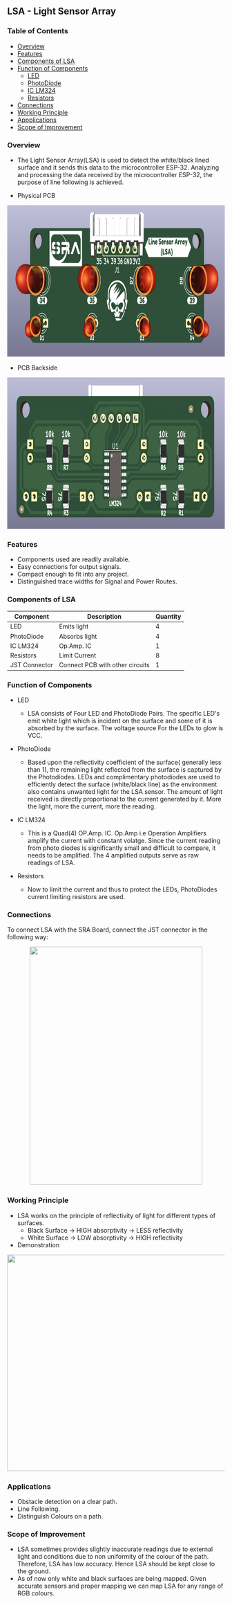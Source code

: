 ## LSA - Light Sensor Array

### Table of Contents
* [Overview](#overview)
* [Features](#features)
* [Components of LSA](#components-of-lsa)
* [Function of Components](#function-of-components)
	* [LED](#function-of-components)
	* [PhotoDiode](#function-of-components)
	* [IC LM324](#function-of-components)
	* [Resistors](#function-of-components)
* [Connections](#connections)
* [Working Principle](#working-principle)
* [Appplications](#applications)
* [Scope of Improvement](#scope-of-improvement)


### Overview 
- The Light Sensor Array(LSA) is used to detect the white/black lined surface and it sends this data to the microcontroller ESP-32. Analyzing and processing the data received by the microcontroller ESP-32, the purpose of line following is achieved.

- Physical PCB
<p align="center">
<img src="https://github.com/SRA-VJTI/sra-board-hardware-design/blob/master/documentation/images/LSA_images/Lsa_front.png" width="600" height = "350">
</p>

- PCB Backside
<p align="center">
<img src="https://github.com/SRA-VJTI/sra-board-hardware-design/blob/master/documentation/images/LSA_images/Lsa_back.png" width="600" height = "350">
</p>

### Features
* Components used are readily available.
* Easy connections for output signals.
* Compact enough to fit into any project.
* Distinguished trace widths for Signal and Power Routes.

### Components of LSA
| Component   | Description   | Quantity |
| ----------- | ------------- | -------- |
| LED         | Emits light   |  4       |
| PhotoDiode  | Absorbs light |  4       |
| IC LM324    | Op.Amp. IC    |  1       |  
| Resistors   | Limit Current |  8       |
|JST Connector | Connect PCB with other circuits|1|


### Function of Components
- LED
	- LSA consists of Four LED and PhotoDiode Pairs. The specific LED's emit white light which is incident on the surface and some of it is absorbed by the surface. The voltage source For the LEDs to glow is VCC.

- PhotoDiode
	- Based upon the reflectivity coefficient of the surface( generally less than 1), the remaining light reflected from the surface is captured by the Photodiodes. LEDs and complimentary photodiodes are used to efficiently detect the surface (white/black line) as the environment also contains unwanted light for the LSA sensor. The amount of light received is directly proportional to the current generated by it. More the light, more the current, more the reading.
 
- IC LM324 
	- This is a Quad(4) OP.Amp. IC. Op.Amp i.e Operation Amplifiers amplify the current with constant volatge. Since the current reading from photo diodes is significantly small and difficult to compare, it needs to be amplified. The 4 amplified outputs serve as raw readings of LSA.

- Resistors
	- Now to limit the current and thus to protect the LEDs, PhotoDiodes current limiting resistors are used.

### Connections
To connect LSA with the SRA Board, connect the JST connector in the following way:
<p align="center">
<img src="https://github.com/omsheladia/sra-board-hardware-design/blob/master/documentation/images/LSA_images/lsaconn.png?raw=true" width="400" height = "550"> 
</p>

### Working Principle
- LSA works on the principle of reflectivity of light for different types of surfaces.
	- Black Surface -> HIGH absorptivity -> LESS reflectivity
	- White Surface -> LOW absorptivity -> HIGH reflectivity
- Demonstration
<p align="center">
<img src="https://github.com/omsheladia/sra-board-hardware-design/blob/master/documentation/images/LSA_images/lsa_reflectivity.gif?raw=true" width="650" height="500"> 
</p>

### Applications
* Obstacle detection on a clear path.
* Line Following.
* Distinguish Colours on a path.

### Scope of Improvement
- LSA sometimes provides slightly inaccurate readings due to external light and conditions due to non uniformity of the colour of the path. Therefore, LSA has low accuracy. Hence LSA should be kept close to the ground.
- As of now only white and black surfaces are being mapped. Given accurate sensors and proper mapping we can map LSA for any range of RGB colours.

